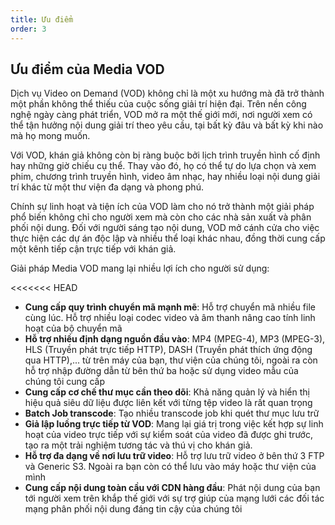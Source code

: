```yaml
---
title: Ưu điểm
order: 3
---
```


## Ưu điểm của Media VOD

Dịch vụ Video on Demand (VOD) không chỉ là một xu hướng mà đã trở thành một phần không thể thiếu của cuộc sống giải trí hiện đại. Trên nền công nghệ ngày càng phát triển, VOD mở ra một thế giới mới, nơi người xem có thể tận hưởng nội dung giải trí theo yêu cầu, tại bất kỳ đâu và bất kỳ khi nào mà họ mong muốn.

Với VOD, khán giả không còn bị ràng buộc bởi lịch trình truyền hình cố định hay những giờ chiếu cụ thể. Thay vào đó, họ có thể tự do lựa chọn và xem phim, chương trình truyền hình, video âm nhạc, hay nhiều loại nội dung giải trí khác từ một thư viện đa dạng và phong phú.

Chính sự linh hoạt và tiện ích của VOD làm cho nó trở thành một giải pháp phổ biến không chỉ cho người xem mà còn cho các nhà sản xuất và phân phối nội dung. Đối với người sáng tạo nội dung, VOD mở cánh cửa cho việc thực hiện các dự án độc lập và nhiều thể loại khác nhau, đồng thời cung cấp một kênh tiếp cận trực tiếp với khán giả.

Giải pháp Media VOD mang lại nhiều lợi ích cho người sử dụng:

<<<<<<< HEAD
- **Cung cấp quy trình chuyển mã mạnh mẽ**: Hỗ trợ chuyển mã nhiều file cùng lúc. Hỗ trợ nhiều loại codec video và âm thanh nâng cao tính linh hoạt của bộ chuyển mã
- **Hỗ trợ nhiều định dạng nguồn đầu vào**: MP4 (MPEG-4), MP3 (MPEG-3), HLS (Truyền phát trực tiếp HTTP), DASH (Truyền phát thích ứng động qua HTTP),... từ trên máy của bạn, thư viện của chúng tôi, ngoài ra còn hỗ trợ nhập đường dẫn từ bên thứ ba hoặc sử dụng video mẫu của chúng tôi cung cấp
- **Cung cấp cơ chế thư mục cần theo dõi**: Khả năng quản lý và hiển thị hiệu quả siêu dữ liệu được liên kết với từng tệp video là rất quan trọng
- **Batch Job transcode**: Tạo nhiều transcode job khi quét thư mục lưu trữ
- **Giả lập luồng trực tiếp từ VOD**: Mang lại giá trị trong việc kết hợp sự linh hoạt của video trực tiếp với sự kiểm soát của video đã được ghi trước, tạo ra một trải nghiệm tương tác và thú vị cho khán giả.
- **Hỗ trợ đa dạng về nơi lưu trữ video**: Hỗ trợ lưu trữ video ở bên thứ 3 FTP và Generic S3. Ngoài ra bạn còn có thể lưu vào máy hoặc thư viện của mình
- **Cung cấp nội dung toàn cầu với CDN hàng đầu**: Phát nội dung của bạn tới người xem trên khắp thế giới với sự trợ giúp của mạng lưới các đối tác mạng phân phối nội dung đáng tin cậy của chúng tôi
